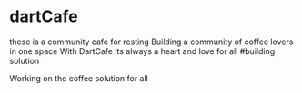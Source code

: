# dartCafe
these is a community cafe for resting
Building a community of coffee lovers in one space 
With DartCafe its always a heart and love for all 
#building solution

Working on the coffee solution for all

